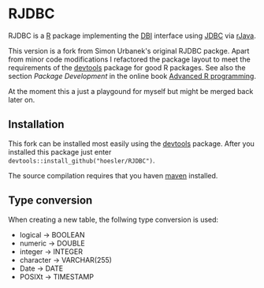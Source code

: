 # RJDBC
RJDBC is a [R](http://cran.r-project.org/) package implementing the [DBI](http://cran.r-project.org/web/packages/DBI/) interface using [JDBC](http://www.oracle.com/technetwork/java/javase/jdbc/index.html) via [rJava](http://www.rforge.net/rJava/).

This version is a fork from Simon Urbanek's original RJDBC packge. Apart from minor code modifications I refactored the package layout to meet the requirements of the [devtools](https://github.com/hadley/devtools) package for good R packages. See also the section *Package Development* in the online book [Advanced R programming](http://adv-r.had.co.nz/).

At the moment this a just a playgound for myself but might be merged back later on.

## Installation
This fork can be installed most easily using the [devtools](https://github.com/hadley/devtools) package. After you installed this package just enter `devtools::install_github("hoesler/RJDBC")`.

The source compilation requires that you haven [maven](https://maven.apache.org/) installed.

##	Type conversion
When creating a new table, the follwing type conversion is used:

- logical -> BOOLEAN
- numeric -> DOUBLE
- integer -> INTEGER
- character -> VARCHAR(255)
- Date -> DATE
- POSIXt -> TIMESTAMP




 

